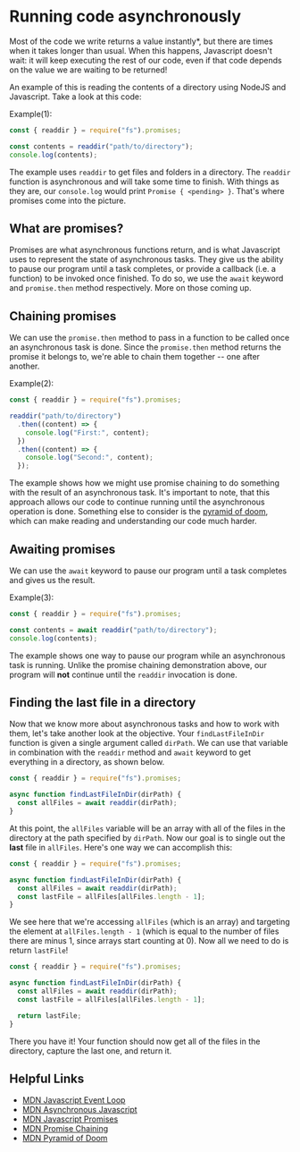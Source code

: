 # Running code asynchronously

Most of the code we write returns a value instantly\*, but there are times when it takes longer than usual. When this happens, Javascript doesn't wait: it will keep executing the rest of our code, even if that code depends on the value we are waiting to be returned!

An example of this is reading the contents of a directory using NodeJS and Javascript. Take a look at this code:

Example(1):

```js
const { readdir } = require("fs").promises;

const contents = readdir("path/to/directory");
console.log(contents);
```

The example uses `readdir` to get files and folders in a directory. The `readdir` function is asynchronous and will take some time to finish. With things as they are, our `console.log` would print `Promise { <pending> }`. That's where promises come into the picture.

## What are promises?

Promises are what asynchronous functions return, and is what Javascript uses to represent the state of asynchronous tasks. They give us the ability to pause our program until a task completes, or provide a callback (i.e. a function) to be invoked once finished. To do so, we use the `await` keyword and `promise.then` method respectively. More on those coming up.

## Chaining promises

We can use the `promise.then` method to pass in a function to be called once an asynchronous task is done. Since the `promise.then` method returns the promise it belongs to, we're able to chain them together -- one after another.

Example(2):

```js
const { readdir } = require("fs").promises;

readdir("path/to/directory")
  .then((content) => {
    console.log("First:", content);
  })
  .then((content) => {
    console.log("Second:", content);
  });
```

The example shows how we might use promise chaining to do something with the result of an asynchronous task. It's important to note, that this approach allows our code to continue running until the asynchronous operation is done. Something else to consider is the [pyramid of doom](https://developer.mozilla.org/en-US/docs/Web/JavaScript/Guide/Using_promises#:~:text=the%20classic%20callback-,pyramid%20of%20doom,-%3A), which can make reading and understanding our code much harder.

## Awaiting promises

We can use the `await` keyword to pause our program until a task completes and gives us the result.

Example(3):

```js
const { readdir } = require("fs").promises;

const contents = await readdir("path/to/directory");
console.log(contents);
```

The example shows one way to pause our program while an asynchronous task is running. Unlike the promise chaining demonstration above, our program will **not** continue until the `readdir` invocation is done.

## Finding the last file in a directory

Now that we know more about asynchronous tasks and how to work with them, let's take another look at the objective. Your `findLastFileInDir` function is given a single argument called `dirPath`. We can use that variable in combination with the `readdir` method and `await` keyword to get everything in a directory, as shown below.

```js
const { readdir } = require("fs").promises;

async function findLastFileInDir(dirPath) {
  const allFiles = await readdir(dirPath);
}
```

At this point, the `allFiles` variable will be an array with all of the files in the directory at the path specified by `dirPath`. Now our goal is to single out the **last** file in `allFiles`. Here's one way we can accomplish this:

```js
const { readdir } = require("fs").promises;

async function findLastFileInDir(dirPath) {
  const allFiles = await readdir(dirPath);
  const lastFile = allFiles[allFiles.length - 1];
}
```

We see here that we're accessing `allFiles` (which is an array) and targeting the element at `allFiles.length - 1` (which is equal to the number of files there are minus 1, since arrays start counting at 0). Now all we need to do is return `lastFile`!

```js
const { readdir } = require("fs").promises;

async function findLastFileInDir(dirPath) {
  const allFiles = await readdir(dirPath);
  const lastFile = allFiles[allFiles.length - 1];

  return lastFile;
}
```

There you have it! Your function should now get all of the files in the directory, capture the last one, and return it.

## Helpful Links

- [MDN Javascript Event Loop](https://developer.mozilla.org/en-US/docs/Web/JavaScript/EventLoop)
- [MDN Asynchronous Javascript](https://developer.mozilla.org/en-US/docs/Learn/JavaScript/Asynchronous/Introducing)
- [MDN Javascript Promises](https://developer.mozilla.org/en-US/docs/Learn/JavaScript/Asynchronous/Introducing)
- [MDN Promise Chaining](https://developer.mozilla.org/en-US/docs/Learn/JavaScript/Asynchronous/Promises#chaining_promises)
- [MDN Pyramid of Doom](https://developer.mozilla.org/en-US/docs/Web/JavaScript/Guide/Using_promises#:~:text=the%20classic%20callback-,pyramid%20of%20doom,-%3A)
